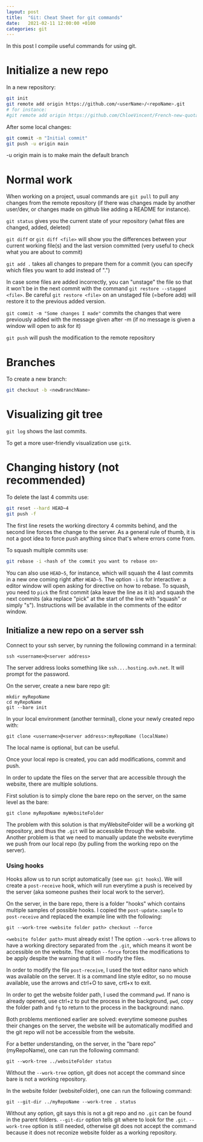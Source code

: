 ```yaml
---
layout: post
title:  "Git: Cheat Sheet for git commands"
date:   2021-02-11 12:00:00 +0100
categories: git
---
```


In this post I compile useful commands for using git.

# Initialize a new repo

In a new repository: 
```sh
git init
git remote add origin https://github.com/<userName>/<repoName>.git
# for instance: 
#git remote add origin https://github.com/ChloeVincent/French-new-quotatives.git
```
After some local changes: 
```sh
git commit -m "Initial commit"
git push -u origin main
```
-u origin main is to make main the default branch

# Normal work

When working on a project, usual commands are `git pull` to pull any changes from the remote repository (if there was changes made by another user/dev, or changes made on github like adding a README for instance).

`git status` gives you the current state of your repository (what files are changed, added, deleted)

`git diff` or `git diff <file>` will show you the differences between your current working file(s) and the last version committed (very useful to check what you are about to commit)

`git add .` takes all changes to prepare them for a commit (you can specify which files you want to add instead of ".")

In case some files are added incorrectly, you can "unstage" the file so that it won't be in the next commit with the command `git restore --stagged <file>`. Be careful `git restore <file>` on an unstaged file (=before add) will restore it to the previous added version.

`git commit -m "Some changes I made"` commits the changes that were previously added with the message given after -m (if no message is given a window will open to ask for it) 

`git push` will push the modification to the remote repository

# Branches
To create a new branch: 
```sh
git checkout -b <newBranchName>
```

# Visualizing git tree
`git log` shows the last commits. 

To get a more user-friendly visualization use `gitk`.

# Changing history (not recommended)
To delete the last 4 commits use:
```sh
git reset --hard HEAD~4
git push -f
```
The first line resets the working directory 4 commits behind, and the second line forces the change to the server.
As a general rule of thumb, it is not a goot idea to force push anything since that's where errors come from.

To squash multiple commits use:
```sh
git rebase -i <hash of the commit you want to rebase on>
```
You can also use `HEAD~5`, for instance, which will squash the 4 last commits in a new one coming right after `HEAD~5`.
The option `-i` is for interactive: a editor window will open asking for directive on how to rebase. 
To squash, you need to `pick` the first commit (aka leave the line as it is) and squash the next commits (aka replace "pick" at the start of the line with "squash" or simply "s").
Instructions will be available in the comments of the editor window.

## Initialize a new repo on a server ssh

Connect to your ssh server, by running the following command in a terminal: 
```
ssh <username>@<server address>
```
The server address looks something like `ssh....hosting.ovh.net`.
It will prompt for the password.

On the server, create a new bare repo git:
```
mkdir myRepoName
cd myRepoName
git --bare init
```

In your local environment (another terminal), clone your newly created repo with: 
```
git clone <username>@<server address>:myRepoName (localName)
```
The local name is optional, but can be useful.

Once your local repo is created, you can add modifications, commit and push.

In order to update the files on the server that are accessible through the website, there are multiple solutions. 

First solution is to simply clone the bare repo on the server, on the same level as the bare:
```
git clone myRepoName myWebsiteFolder
```

The problem with this solution is that myWebsiteFolder will be a working git repository, and thus the `.git` will be accessible through the website. 
Another problem is that we need to manually update the website everytime we push from our local repo (by pulling from the working repo on the server).

### Using hooks
Hooks allow us to run script automatically (see `man git hooks`).
We will create a `post-receive` hook, which will run everytime a push is received by the server (aka someone pushes their local work to the server).

On the server, in the bare repo, there is a folder "hooks" which contains multiple samples of possible hooks. 
I copied the `post-update.sample` to `post-receive` and replaced the example line with the following:
```
git --work-tree <website folder path> checkout --force
```

`<website folder path>` must already exist !
The option `--work-tree` allows to have a working directory separated from the `.git`, which means it wont be accessible on the website.
The option `--force` forces the modifications to be apply despite the warning that it will modify the files.

In order to modify the file `post-receive`, I used the text editor nano which was available on the server.
It is a command line style editor, so no mouse available, use the arrows and ctrl+O to save, crtl+x to exit.

In order to get the website folder path, I used the command `pwd`.
If nano is already opened, use ctrl+z to put the process in the background, `pwd`, copy the folder path and `fg` to return to the process in the background: nano.

Both problems mentioned earlier are solved: everytime someone pushes their changes on the server, the website will be automatically modified and the git repo will not be accessible from the  website. 

For a better understanding, on the server, in the "bare repo" (myRepoName), one can run the following command:
```
git --work-tree ../websiteFolder status
``` 
Without the `--work-tree` option, git does not accept the command since bare is not a working repository.

In the website folder (websiteFolder), one can run the following command:
```
git --git-dir ../myRepoName --work-tree . status
```
Without any option, git says this is not a git repo and no `.git` can be found in the parent folders.
`--git-dir` option tells git where to look for the `.git`. 
`--work-tree` option is still needed, otherwise git does not accept the command because it does not reconize website folder as a working repository.